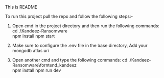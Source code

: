 This is README


To run this project pull the repo and follow the following steps:-

1. Open cmd in the project directory and then run the following commands:
cd .\Kandeez-Ransomware\
npm install
npm start

2. Make sure to configure the .env file in the base directory, Add your mongodb atlas uri

3. Open another cmd and type the following commands:
cd .\Kandeez-Ransomware\forntend_kandeez\
npm install
npm run dev
